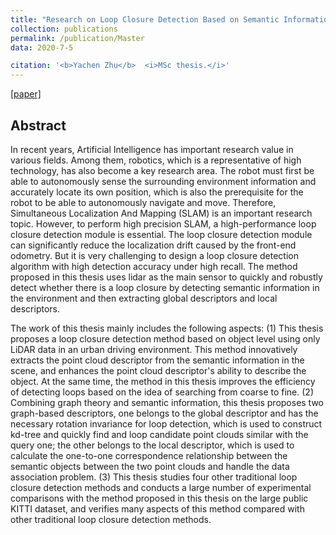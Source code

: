 ```yaml
---
title: "Research on Loop Closure Detection Based on Semantic Information"
collection: publications
permalink: /publication/Master
data: 2020-7-5

citation: '<b>Yachen Zhu</b>  <i>MSc thesis.</i>'
---
```




[[paper]](https://zhuyachen.github.io/files/18214872.pdf)


## Abstract

In recent years, Artificial Intelligence has important research 
value in various fields. Among them, robotics, which is a 
representative of high technology, has also become a key research area. 
The robot must first be able to autonomously sense the surrounding 
environment information and accurately locate its own position, which 
is also the prerequisite for the robot to be able to autonomously 
navigate and move. Therefore, Simultaneous Localization And Mapping 
(SLAM) is an important research topic. However, to perform high
precision SLAM, a high-performance loop closure detection module is 
essential. The loop closure detection module can significantly reduce 
the localization drift caused by the front-end odometry. But it is very 
challenging to design a loop closure detection algorithm with high 
detection accuracy under high recall. The method proposed in this 
thesis uses lidar as the main sensor to quickly and robustly detect 
whether there is a loop closure by detecting semantic information in 
the environment and then extracting global descriptors and local 
descriptors.

The work of this thesis mainly includes the following aspects:
(1) This thesis proposes a loop closure detection method based on 
object level using only LiDAR data in an urban driving environment. 
This method innovatively extracts the point cloud descriptor from the 
semantic information in the scene, and enhances the point cloud 
descriptor's ability to describe the object. At the same time, the 
method in this thesis improves the efficiency of detecting loops based 
on the idea of searching from coarse to fine.
(2) Combining graph theory and semantic information, this thesis
proposes two graph-based descriptors, one belongs to the global 
descriptor and has the necessary rotation invariance for loop detection, 
which is used to construct kd-tree and quickly find and loop candidate 
point clouds similar with the query one; the other belongs to the local 
descriptor, which is used to calculate the one-to-one correspondence
relationship between the semantic objects between the two point clouds 
and handle the data association problem.
(3) This thesis studies four other traditional loop closure
detection methods and conducts a large number of experimental 
comparisons with the method proposed in this thesis on the large public 
KITTI dataset, and verifies many aspects of this method compared with 
other traditional loop closure detection methods.

